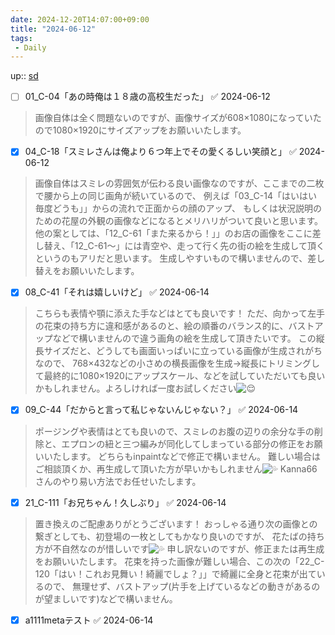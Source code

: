```yaml
---
date: 2024-12-20T14:07:00+09:00
title: "2024-06-12"
tags:
 - Daily
---
```

up:: [sd](../Bar/Stable%20Diffusion.md)
- [ ] 01_C-04「あの時俺は１８歳の高校生だった」 ✅ 2024-06-12

> 画像自体は全く問題ないのですが、画像サイズが608×1080になっていたので1080×1920にサイズアップをお願いいたします。

- [x] 04_C-18「スミレさんは俺より６つ年上でその愛くるしい笑顔と」 ✅ 2024-06-12

> 画像自体はスミレの雰囲気が伝わる良い画像なのですが、ここまでの二枚で腰から上の同じ画角が続いているので、 例えば「03_C-14「はいはい毎度どうも」」からの流れで正面からの顔のアップ、 もしくは状況説明のための花屋の外観の画像などになるとメリハリがついて良いと思います。 他の案としては、「12_C-61「また来るから！」」のお店の画像をここに差し替え、「12_C-61～」には青空や、走って行く先の街の絵を生成して頂くというのもアリだと思います。 生成しやすいもので構いませんので、差し替えをお願いいたします。

- [x] 08_C-41「それは嬉しいけど」 ✅ 2024-06-14

> こちらも表情や顎に添えた手などはとても良いです！ ただ、向かって左手の花束の持ち方に違和感があるのと、絵の順番のバランス的に、バストアップなどで構いませんので違う画角の絵を生成して頂きたいです。 この縦長サイズだと、どうしても画面いっぱいに立っている画像が生成されがちなので、 768×432などの小さめの横長画像を生成→縦長にトリミングして最終的に1080×1920にアップスケール、などを試していただいても良いかもしれません。よろしければ一度お試しください![😌](https://discord.com/assets/fc505bb0a9ea12951208.svg)

- [x] 09_C-44「だからと言って私じゃないんじゃない？」 ✅ 2024-06-14

> ポージングや表情はとても良いので、スミレのお腹の辺りの余分な手の削除と、エプロンの紐と三つ編みが同化してしまっている部分の修正をお願いいたします。 どちらもinpaintなどで修正で構いません。 難しい場合はご相談頂くか、再生成して頂いた方が早いかもしれません![💦](https://discord.com/assets/8bd39a7a414497e22e4d.svg) Kanna66さんのやり易い方法でお任せいたします。

- [x] 21_C-111「お兄ちゃん！久しぶり」 ✅ 2024-06-14

> 置き換えのご配慮ありがとうございます！ おっしゃる通り次の画像との繋ぎとしても、初登場の一枚としてもかなり良いのですが、 花たばの持ち方が不自然なのが惜しいです![💦](https://discord.com/assets/8bd39a7a414497e22e4d.svg) 申し訳ないのですが、修正または再生成をお願いいたします。 花束を持った画像が難しい場合、この次の「22_C-120「はい！これお見舞い！綺麗でしょ？」」で綺麗に全身と花束が出ているので、 無理せず、バストアップ(片手を上げているなどの動きがあるのが望ましいです)などで構いません。


- [x] a1111metaテスト ✅ 2024-06-14